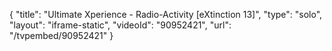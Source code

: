 {
    "title": "Ultimate Xperience - Radio-Activity [eXtinction 13]",
    "type": "solo",
    "layout": "iframe-static",
    "videoId": "90952421",
    "url": "\/tvpembed\/90952421"
}